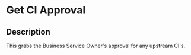 # Get CI Approval

## Description

This grabs the Business Service Owner's approval for any upstream CI's.
